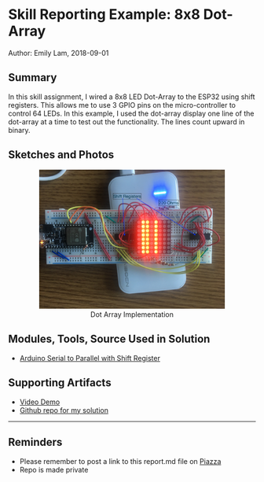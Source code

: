 #  Skill Reporting Example: 8x8 Dot-Array

Author: Emily Lam, 2018-09-01

## Summary

In this skill assignment, I wired a 8x8 LED Dot-Array to the ESP32
using shift registers. This allows me to use 3 GPIO pins on the
micro-controller to control 64 LEDs. In this example, I used the
dot-array display one line of the dot-array at a time to test out the
functionality. The lines count upward in binary.

## Sketches and Photos

<center><img src="./Images/dot-array.JPG" width="75%" /></center>
<center> Dot Array Implementation</center>


## Modules, Tools, Source Used in Solution
- [Arduino Serial to Parallel with Shift Register](https://www.arduino.cc/en/Tutorial/ShiftOut)


## Supporting Artifacts
- [Video Demo](https://drive.google.com/file/d/1UEPXWIlZeXka2LNjEf9gJsUMIartxoMj/view?usp=sharing)
- [Github repo for my
  solution](https://github.com/BU-EC444/Lam-Emily/tree/master/skills/2-Single-Micro/08)

-----

## Reminders

- Please remember to post a link to this report.md file on [Piazza](https://piazza.com/class/jja9ukam6dp48f)
- Repo is made private
